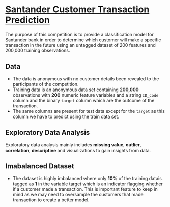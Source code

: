 # [Santander Customer Transaction Prediction](https://www.kaggle.com/c/santander-customer-transaction-prediction)

The purpose of this competition is to provide a classification model for Santander bank in order to determine which customer will make a specific transaction in the future using an untagged dataset of 200 features and 200,000 training observations.


## Data
- The data is anonymous with no customer details been revealed to the participants of the competition.
- Training data is an anonymous data set containing **200,000** observations with **200** numeric feature variables and a string `ID_code` column and the binary `target` column which are the outcome of the transaction.   
- The same columns are present for test data except for the `target` as this column we have to predict using the train data set.

## Exploratory Data Analysis
Exploratory data analysis mainly includes **missing value**, **outlier**, **correlation**, **descriptive** and visualizations to gain insights from data.


## Imabalanced Dataset
- The dataset is highly imbalanced where only **10%** of the training datais tagged as **1** in the variable target which is an indicator flagging whether if a customer made a transaction. This is important feature to keep in mind as we may need to oversample the customers that made transaction to create a better model.  
 
